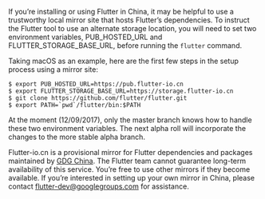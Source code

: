 If you’re installing or using Flutter in China, it may be helpful to use a trustworthy local mirror site that hosts Flutter’s dependencies. To instruct the Flutter tool to use an alternate storage location, you will need to set two environment variables, PUB_HOSTED_URL and FLUTTER_STORAGE_BASE_URL, before running the `flutter` command. 

Taking macOS as an example, here are the first few steps in the setup process using a mirror site: 

```
$ export PUB_HOSTED_URL=https://pub.flutter-io.cn
$ export FLUTTER_STORAGE_BASE_URL=https://storage.flutter-io.cn
$ git clone https://github.com/flutter/flutter.git
$ export PATH=`pwd`/flutter/bin:$PATH
```
At the moment (12/09/2017), only the master branch knows how to handle these two environment variables. The next alpha roll will incorporate the changes to the more stable alpha branch.   

Flutter-io.cn is a provisional mirror for Flutter dependencies and packages maintained by [GDG China](http://www.chinagdg.com/). The Flutter team cannot guarantee long-term availability of this service. You’re free to use other mirrors if they become available. If you’re interested in setting up your own mirror in China, please contact flutter-dev@googlegroups.com for assistance. 